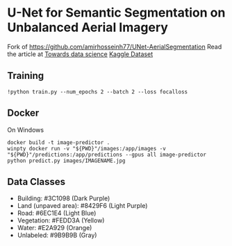 # U-Net for Semantic Segmentation on Unbalanced Aerial Imagery
Fork of https://github.com/amirhosseinh77/UNet-AerialSegmentation
Read the article at [Towards data science](https://towardsdatascience.com/u-net-for-semantic-segmentation-on-unbalanced-aerial-imagery-3474fa1d3e56)
[Kaggle Dataset](https://www.kaggle.com/humansintheloop/semantic-segmentation-of-aerial-imagery)

## Training 
```
!python train.py --num_epochs 2 --batch 2 --loss focalloss
```

## Docker
On Windows
```
docker build -t image-predictor .
winpty docker run -v "${PWD}"/images:/app/images -v "${PWD}"/predictions:/app/predictions --gpus all image-predictor python predict.py images/IMAGENAME.jpg
```

## Data Classes
- Building: #3C1098 (Dark Purple)
- Land (unpaved area): #8429F6 (Light Purple)
- Road: #6EC1E4 (Light Blue)
- Vegetation: #FEDD3A (Yellow)
- Water: #E2A929 (Orange)
- Unlabeled: #9B9B9B (Gray)